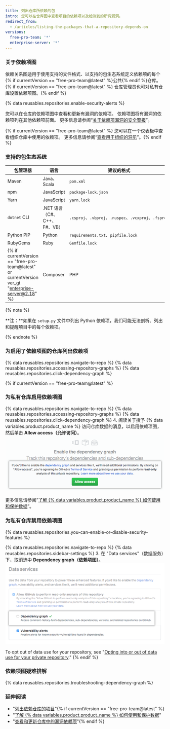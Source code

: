 ```yaml
---
title: 列出仓库所依赖的包
intro: 您可以在仓库图中查看项目的依赖项以及检测到的所有漏洞。
redirect_from:
  - /articles/listing-the-packages-that-a-repository-depends-on
versions:
  free-pro-team: '*'
  enterprise-server: '*'
---
```


### 关于依赖项图

依赖关系图适用于使用支持的文件格式、以支持的包生态系统定义依赖项的每个{% if currentVersion == "free-pro-team@latest" %}公共{% endif %}仓库。{% if currentVersion == "free-pro-team@latest" %} 仓库管理员也可对私有仓库设置依赖项图。{% endif %}

{% data reusables.repositories.enable-security-alerts %}

您可以在仓库的依赖项图中查看和更新有漏洞的依赖项。 依赖项图将有漏洞的依赖项列在其他依赖项前面。 更多信息请参阅“[关于依赖项漏洞的安全警报](/articles/about-security-alerts-for-vulnerable-dependencies)”。

{% if currentVersion == "free-pro-team@latest" %}
您可以在一个仪表板中查看组织仓库中使用的依赖项。 更多信息请参阅“[查看用于组织的洞见](/articles/viewing-insights-for-your-organization#viewing-organization-dependency-insights)”。{% endif %}

### 支持的包生态系统

| 包管理器         | 语言                    | 建议的格式                                              | 支持的格式                                                                |
| ------------ | --------------------- | -------------------------------------------------- | -------------------------------------------------------------------- |
| Maven        | Java、Scala            | `pom.xml`                                          | `pom.xml`                                                            |
| npm          | JavaScript            | `package-lock.json`                                | `package-lock.json`、`package.json`                                   |
| Yarn         | JavaScript            | `yarn.lock`                                        | `package.json`、`yarn.lock`                                           |
| `dotnet` CLI | .NET 语言（C#、C++、F#、VB） | `.csproj`、`.vbproj`、`.nuspec`、`.vcxproj`、`.fsproj` | `.csproj`、`.vbproj`、`.nuspec`、`.vcxproj`、`.fsproj`、`packages.config` |
| Python PIP   | Python                | `requirements.txt`、`pipfile.lock`                  | `requirements.txt`、`pipfile.lock`、`setup.py`*                        |
| RubyGems     | Ruby                  | `Gemfile.lock`                                     | `Gemfile.lock`、`Gemfile`、`*.gemspec`                                 |
{% if currentVersion == "free-pro-team@latest" or currentVersion ver_gt "enterprise-server@2.18" %}| Composer             | PHP           | `composer.lock` | `composer.json`, `composer.lock` |{% endif %}

{% note %}

**注：**如果在 `setup.py` 文件中列出 Python 依赖项，我们可能无法剖析、列出和提醒项目中的每个依赖项。

{% endnote %}

### 为启用了依赖项图的仓库列出依赖项

{% data reusables.repositories.navigate-to-repo %}
{% data reusables.repositories.accessing-repository-graphs %}
{% data reusables.repositories.click-dependency-graph %}

{% if currentVersion == "free-pro-team@latest" %}
### 为私有仓库启用依赖项图

{% data reusables.repositories.navigate-to-repo %}
{% data reusables.repositories.accessing-repository-graphs %}
{% data reusables.repositories.click-dependency-graph %}
4. 阅读关于授予 {% data variables.product.product_name %} 访问仓库数据的消息，以启用依赖项图，然后单击 **Allow access（允许访问）**。 ![允许访问仓库数据以启用依赖项图的按钮](/assets/images/help/repository/dependency-graph-allow-access-button.png)

更多信息请参阅“[了解 {% data variables.product.product_name %} 如何使用和保护数据](/categories/understanding-how-github-uses-and-protects-your-data)”。

### 为私有仓库禁用依赖项图

{% data reusables.repositories.you-can-enable-or-disable-security-features %}

{% data reusables.repositories.navigate-to-repo %}
{% data reusables.repositories.sidebar-settings %}
3. 在 "Data services"（数据服务）下，取消选中 **Dependency graph（依赖项图）**。 ![禁用依赖项图的复选框](/assets/images/help/repository/private-repo-data-use-dependency-graph-disabled.png)

To opt out of data use for your repository, see "[Opting into or out of data use for your private repository](/articles/opting-into-or-out-of-data-use-for-your-private-repository)."
{% endif %}

### 依赖项图疑难排解

{% data reusables.repositories.troubleshooting-dependency-graph %}

### 延伸阅读

- "[列出依赖仓库的项目](/articles/listing-the-projects-that-depend-on-a-repository)"{% if currentVersion == "free-pro-team@latest" %}
- "[了解 {% data variables.product.product_name %} 如何使用和保护数据](/categories/understanding-how-github-uses-and-protects-your-data)"
- "[查看和更新仓库中的漏洞依赖项](/articles/viewing-and-updating-vulnerable-dependencies-in-your-repository)"{% endif %}
